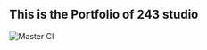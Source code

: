 ## This is the Portfolio of 243 studio
![Master CI](https://github.com/LeGrandMAG/LeGrandMAG.github.io/workflows/MasterDeployCI/badge.svg)
